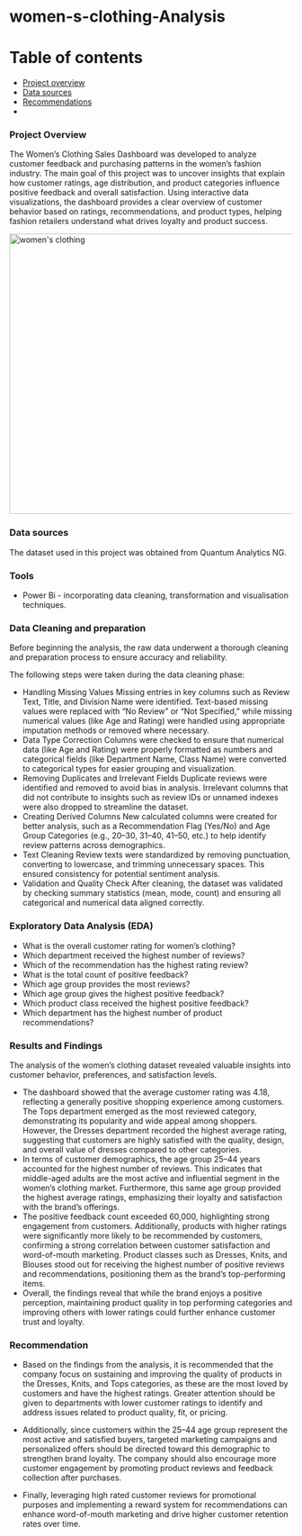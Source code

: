 # women-s-clothing-Analysis

# Table of contents 
- [Project overview](#projectoverview)
- [Data sources](#datasources)
- [Recommendations](#recommendations)
- 
### Project Overview 

The Women’s Clothing Sales Dashboard was developed to analyze customer feedback and purchasing patterns in the women’s fashion industry. The main goal of this project was to uncover insights that explain how customer ratings, age distribution, and product categories influence positive feedback and overall satisfaction.
Using interactive data visualizations, the dashboard provides a clear overview of customer behavior based on ratings, recommendations, and product types, helping fashion retailers understand what drives loyalty and product success.

<img width="874" height="498" alt="women's clothing" src="https://github.com/user-attachments/assets/d8131466-ff38-4775-b6c4-32cce17ae4bd" />


### Data sources 

The dataset used in this project was obtained from Quantum Analytics NG.

### Tools 
- Power Bi - incorporating data cleaning, transformation and visualisation techniques.

### Data Cleaning and preparation 

Before beginning the analysis, the raw data underwent a thorough cleaning and preparation process to ensure accuracy and reliability.

The following steps were taken during the data cleaning phase:

- Handling Missing Values
Missing entries in key columns such as Review Text, Title, and Division Name were identified. Text-based missing values were replaced with “No Review” or “Not Specified,” while missing numerical values (like Age and Rating) were handled using appropriate imputation methods or removed where necessary.
- Data Type Correction
Columns were checked to ensure that numerical data (like Age and Rating) were properly formatted as numbers and categorical fields (like Department Name, Class Name) were converted to categorical types for easier grouping and visualization.
- Removing Duplicates and Irrelevant Fields
Duplicate reviews were identified and removed to avoid bias in analysis. Irrelevant columns that did not contribute to insights such as review IDs or unnamed indexes were also dropped to streamline the dataset.
- Creating Derived Columns
New calculated columns were created for better analysis, such as a Recommendation Flag (Yes/No) and Age Group Categories (e.g., 20–30, 31–40, 41–50, etc.) to help identify review patterns across demographics.
- Text Cleaning
Review texts were standardized by removing punctuation, converting to lowercase, and trimming unnecessary spaces. This ensured consistency for potential sentiment analysis.
- Validation and Quality Check
After cleaning, the dataset was validated by checking summary statistics (mean, mode, count) and ensuring all categorical and numerical data aligned correctly.


### Exploratory Data Analysis (EDA)

- What is the overall customer rating for women’s clothing?
- Which department received the highest number of reviews?
- Which of the recommendation has the highest rating review?
-  What is the total count of positive feedback?
-  Which age group provides the most reviews?
- Which age group gives the highest positive feedback?
- Which product class received the highest positive feedback?
- Which department has the highest number of product recommendations?

### Results and Findings

The analysis of the women’s clothing dataset revealed valuable insights into customer behavior, preferences, and satisfaction levels.

- The dashboard showed that the average customer rating was 4.18, reflecting a generally positive shopping experience among customers. The Tops department emerged as the most reviewed category, demonstrating its popularity and wide appeal among shoppers. However, the Dresses department recorded the highest average rating, suggesting that customers are highly satisfied with the quality, design, and overall value of dresses compared to other categories.
- In terms of customer demographics, the age group 25–44 years accounted for the highest number of reviews. This indicates that middle-aged adults are the most active and influential segment in the women’s clothing market. Furthermore, this same age group provided the highest average ratings, emphasizing their loyalty and satisfaction with the brand’s offerings.
- The positive feedback count exceeded 60,000, highlighting strong engagement from customers. Additionally, products with higher ratings were significantly more likely to be recommended by customers, confirming a strong correlation between customer satisfaction and word-of-mouth marketing.
Product classes such as Dresses, Knits, and Blouses stood out for receiving the highest number of positive reviews and recommendations, positioning them as the brand’s top-performing items.
- Overall, the findings reveal that while the brand enjoys a positive perception, maintaining product quality in top performing categories and improving others with lower ratings could further enhance customer trust and loyalty.


### Recommendation

- Based on the findings from the analysis, it is recommended that the company focus on sustaining and improving the quality of products in the Dresses, Knits, and Tops categories, as these are the most loved by customers and have the highest ratings. Greater attention should be given to departments with lower customer ratings to identify and address issues related to product quality, fit, or pricing.

- Additionally, since customers within the 25–44 age group represent the most active and satisfied buyers, targeted marketing campaigns and personalized offers should be directed toward this demographic to strengthen brand loyalty. The company should also encourage more customer engagement by promoting product reviews and feedback collection after purchases.

- Finally, leveraging high rated customer reviews for promotional purposes and implementing a reward system for recommendations can enhance word-of-mouth marketing and drive higher customer retention rates over time.

